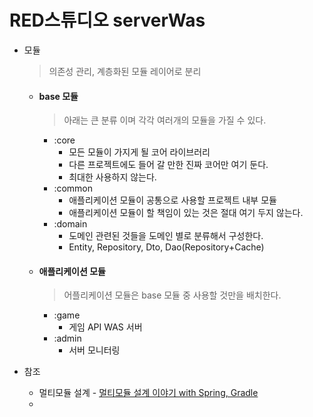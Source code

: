 RED스튜디오 serverWas
=============

* 모듈
  > 의존성 관리, 계층화된 모듈 레이어로 분리
  
  * #### base 모듈
    > 아래는 큰 분류 이며 각각 여러개의 모듈을 가질 수 있다.
    * :core
      * 모든 모듈이 가지게 될 코어 라이브러리
      * 다른 프로젝트에도 들어 갈 만한 진짜 코어만 여기 둔다.
      * 최대한 사용하지 않는다.
    * :common
      * 애플리케이션 모듈이 공통으로 사용할 프로젝트 내부 모듈
      * 애플리케이션 모듈이 할 책임이 있는 것은 절대 여기 두지 않는다.
    * :domain
      * 도메인 관련된 것들을 도메인 별로 분류해서 구성한다.
      * Entity, Repository, Dto, Dao(Repository+Cache)
  * #### 애플리케이션 모듈
    > 어플리케이션 모듈은 base 모듈 중 사용할 것만을 배치한다.
    * :game
      * 게임 API WAS 서버
    * :admin
      * 서버 모니터링

* 참조
   * 멀티모듈 설계 - [멀티모듈 설계 이야기 with Spring, Gradle](https://techblog.woowahan.com/2637/)
   * 